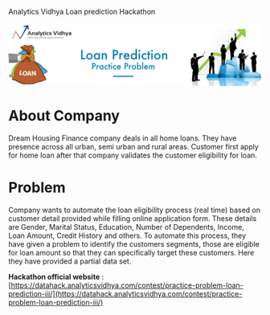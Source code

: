  Analytics Vidhya Loan prediction Hackathon


![alt text](https://github.com/gijopeter/Loan_Prediction_hackathon/blob/master/images/loanpred.png)

# About Company #

Dream Housing Finance company deals in all home loans. They have presence across all urban, semi urban and rural areas. Customer first apply for home loan after that company validates the customer eligibility for loan.

# Problem #

Company wants to automate the loan eligibility process (real time) based on customer detail provided while filling online application form. These details are Gender, Marital Status, Education, Number of Dependents, Income, Loan Amount, Credit History and others. To automate this process, they have given a problem to identify the customers segments, those are eligible for loan amount so that they can specifically target these customers. Here they have provided a partial data set.

**Hackathon official website** : [https://datahack.analyticsvidhya.com/contest/practice-problem-loan-prediction-iii/](https://datahack.analyticsvidhya.com/contest/practice-problem-loan-prediction-iii/)
